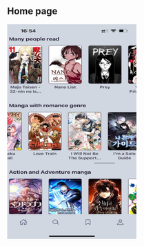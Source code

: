 ## Home page
<img src="assets/img/home.jpg" alt="HomeScreen" width="300" height="500" style="border-radius: 15;">
